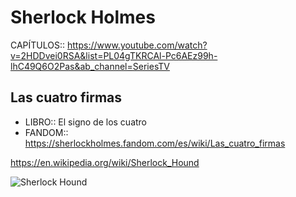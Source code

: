 # Sherlock Holmes

CAPÍTULOS:: https://www.youtube.com/watch?v=2HDDvei0RSA&list=PL04gTKRCAl-Pc6AEz99h-lhC49Q6O2Pas&ab_channel=SeriesTV

## Las cuatro firmas
- LIBRO:: El signo de los cuatro
- FANDOM:: https://sherlockholmes.fandom.com/es/wiki/Las_cuatro_firmas




https://en.wikipedia.org/wiki/Sherlock_Hound

![Sherlock Hound](https://upload.wikimedia.org/wikipedia/en/3/37/Sherlock_Hound_Blu-ray.jpg)